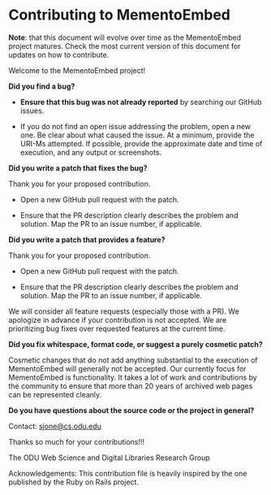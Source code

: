 # Contributing to MementoEmbed

**Note**: that this document will evolve over time as the MementoEmbed project matures. Check the most current version of this document for updates on how to contribute.

Welcome to the MementoEmbed project!

**Did you find a bug?**

* **Ensure that this bug was not already reported** by searching our GitHub issues.

* If you do not find an open issue addressing the problem, open a new one. Be clear about what caused the issue. At a minimum, provide the URI-Ms attempted. If possible, provide the approximate date and time of execution, and any output or screenshots.

**Did you write a patch that fixes the bug?**

Thank you for your proposed contribution.

* Open a new GitHub pull request with the patch.

* Ensure that the PR description clearly describes the problem and solution. Map the PR to an issue number, if applicable.

**Did you write a patch that provides a feature?**

Thank you for your proposed contribution.

* Open a new GitHub pull request with the patch.

* Ensure that the PR description clearly describes the problem and solution. Map the PR to an issue number, if applicable.

We will consider all feature requests (especially those with a PR). We apologize in advance if your contribution is not accepted. We are prioritizing bug fixes over requested features at the current time.

**Did you fix whitespace, format code, or suggest a purely cosmetic patch?**

Cosmetic changes that do not add anything substantial to the execution of MementoEmbed will generally not be accepted. Our currently focus for MementoEmbed is functionality. It takes a lot of work and contributions by the community to ensure that more than 20 years of archived web pages can be represented cleanly.

**Do you have questions about the source code or the project in general?**

Contact: sjone@cs.odu.edu

Thanks so much for your contributions!!!

The ODU Web Science and Digital Libraries Research Group

Acknowledgements: This contribution file is heavily inspired by the one published by the Ruby on Rails project.
